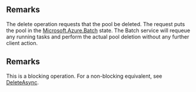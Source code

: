 ## Remarks  
 The delete operation requests that the pool be deleted.  The request puts the pool in the [Microsoft.Azure.Batch](assetId:///N:Microsoft.Azure.Batch?qualifyHint=False&autoUpgrade=True) state.             The Batch service will requeue any running tasks and perform the actual pool deletion without any further client action.  
  
 ## Remarks  
 This is a blocking operation. For a non-blocking equivalent, see [DeleteAsync](assetId:///M:Microsoft.Azure.Batch.CloudPool.DeleteAsync(System.Collections.Generic.IEnumerable{Microsoft.Azure.Batch.BatchClientBehavior},System.Threading.CancellationToken)?qualifyHint=False&autoUpgrade=True).